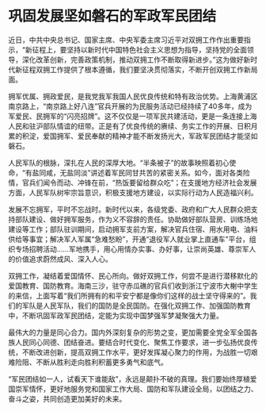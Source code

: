 # 巩固发展坚如磐石的军政军民团结

近日，中共中央总书记、国家主席、中央军委主席习近平对双拥工作作出重要指示，“新征程上，要坚持以新时代中国特色社会主义思想为指导，坚持党的全面领导，深化改革创新，完善政策机制，推动双拥工作不断取得新进步。”这为做好新时代新征程双拥工作提供了根本遵循，我们要坚决贯彻落实，不断开创双拥工作新局面。

拥军优属、拥政爱民，是我党我军我国人民优良传统和特有政治优势。上海黄浦区南京路上，“南京路上好八连”官兵开展的为民服务活动已经持续了40多年，成为军爱民、民拥军的“闪亮招牌”。这不仅仅是一项军民共建活动，更是一条连接上海人民和驻沪部队情谊的纽带。正是有了优良传统的赓续、务实工作的开展、日积月累的积淀，爱国拥军、爱民奉献的精神才能不断发扬光大，军政军民团结才能坚如磐石。

人民军队的根脉，深扎在人民的深厚大地。“半条被子”的故事映照着初心使命，“有盐同咸，无盐同淡”讲述着军民同甘共苦的紧密关系。如今，面对各类险情，官兵们闻令而动、冲锋在前，“热饭要留给群众吃”；在支援地方经济社会发展方面，人民军队树牢宗旨意识，积极支援地方建设，以实际行动为人民造福兴利。

发展不忘拥军，平时不忘战时。新时代以来，各级党委、政府和广大人民群众把支持部队建设、做好拥军服务，作为义不容辞的责任。协助做好部队营房、训练场地建设等工作；部队驻训期间，启动拥军支前方案，解决官兵住宿、用水用电、油料供给等事宜；解决军人军属“急难愁盼”，开通“退役军人就业掌上直通车”平台，组织专场招聘活动……军地携手，用心用情办实事、办好事，让崇尚英雄、尊崇军人的价值追求蔚然成风、深入人心。

双拥工作，凝结着爱国情怀、民心所向。做好双拥工作，何尝不是进行潜移默化的爱国教育、国防教育。海南三沙，驻守赤瓜礁的官兵们收到浙江宁波市大榭中学生的来信，上面写着“我们所拥有的和平安宁都是像你们这样的战士坚守得来的”。我们的军队是人民军队，我们的国防是全民国防。在强化双拥工作、加强国防教育中，不断巩固军政军民团结，定能为实现中国梦强军梦凝聚强大力量。

最伟大的力量是同心合力。国内外深刻复杂的形势之变，更加需要全党全军全国各族人民同心同德、团结奋进。要结合时代变化、聚焦工作要求，进一步弘扬优良传统，不断改进创新，提高双拥工作水平，更好发挥凝心聚力的作用，为战胜一切艰难险阻、不断从胜利走向胜利积蓄更多勇气和底气。

“军民团结如一人，试看天下谁能敌”，永远是颠扑不破的真理。我们要始终厚植爱国崇军情怀，更好地服务党和国家工作大局、国防和军队建设全局，以团结之力、奋斗之姿，共同创造更加美好的未来。